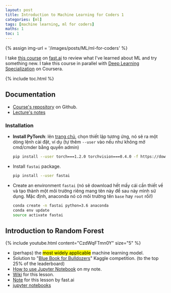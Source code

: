 ```yaml
---
layout: post
title: Introduction to Machine Learning for Coders 1
categories: [ml]
tags: [machine learning, ml for coders]
maths: 1
toc: 1
---
```


{% assign img-url = '/images/posts/ML/ml-for-coders' %}

I take [this course](http://course18.fast.ai/ml.html) on [fast.ai](https://www.fast.ai/) to review what I've learned about ML and try something new. I take this course in parallel with [Deep Learning Specialization](https://www.coursera.org/specializations/deep-learning) on Coursera.

{% include toc.html %}

## Documentation

- [Course's repository](https://github.com/fastai/fastai) on Github.
- [Lecture's notes](https://medium.com/@hiromi_suenaga/machine-learning-1-lesson-1-84a1dc2b5236)

### Installation

- **Install PyTorch**: lên [trang chủ](https://pytorch.org/), chọn thiết lập tương ứng, nó sẽ ra một dòng lệnh cài đặt, ví dụ (tự thêm `--user` vào nếu như không mở cmd/cmder bằng quyền admin)

  ~~~ bash
  pip install --user torch===1.2.0 torchvision===0.4.0 -f https://download.pytorch.org/whl/torch_stable.html
  ~~~

- Install `fastai` package.

  ~~~ bash
  pip install --user fastai
  ~~~

- Create an environment `fastai` (nó sẽ download hết mấy cái cần thiết về và tạo thành một môi trường riêng mang tên này để sau này mình sử dụng. Mặc định, anaconda nó có môi trường tên `base` hay `root` rồi!)

  ~~~ bash
  conda create -n fastai python=3.6 anaconda
  conda env update
  source activate fastai
  ~~~

## Introduction to Random Forest

{% include youtube.html content="CzdWqFTmn0Y" size="5" %}

- (perhaps) the <mark>most widely applicable</mark> machine learning model.
- Solution to "[Blue Book for Bulldozers](https://www.kaggle.com/c/bluebook-for-bulldozers)" Kaggle competition. (to the top 25% of the leaderboard)
- [How to use Jupyter Notebook](/python-settings#jupyter-notebook) on my note.
- [Wiki](https://forums.fast.ai/t/wiki-thread-lesson-1/6825) for this lesson.
- [Note](https://medium.com/@hiromi_suenaga/machine-learning-1-lesson-1-84a1dc2b5236) for this lesson by fast.ai
- [jupyter notebooks](https://github.com/fastai/fastai/tree/master/courses/ml1)



